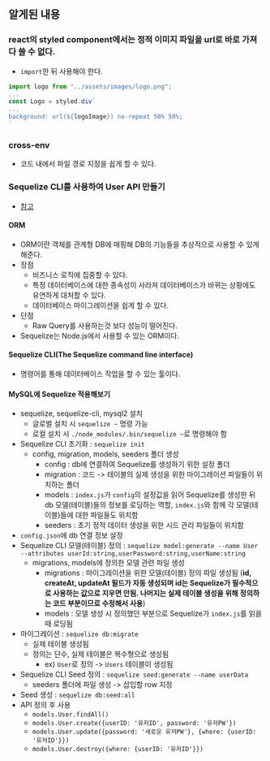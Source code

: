 ## 알게된 내용

### react의 styled component에서는 정적 이미지 파일을 url로 바로 가져다 쓸 수 없다.
- `import`한 뒤 사용해야 한다.
```javascript
import logo from "../assets/images/logo.png";
...
const Logo = styled.div`
...
background: url(${logoImage}) no-repeat 50% 50%;
`
```

### cross-env
- 코드 내에서 파일 경로 지정을 쉽게 할 수 있다.

### Sequelize CLI를 사용하여 User API 만들기
- [참고](https://velog.io/@jeff0720/Sequelize-CLI%EB%A5%BC-%EC%82%AC%EC%9A%A9%ED%95%98%EC%97%AC-%EA%B0%84%EB%8B%A8%ED%95%9C-User-API-%EB%A7%8C%EB%93%A4%EA%B8%B0-vdjpb8nl0k)

#### ORM
- ORM이란 객체를 관계형 DB에 매핑해 DB의 기능들을 추상적으로 사용할 수 있게 해준다.
- 장점
  - 비즈니스 로직에 집중할 수 있다.
  - 특정 데이터베이스에 대한 종속성이 사라져 데이터베이스가 바뀌는 상황에도 유연하게 대처할 수 있다.
  - 데이터베이스 마이그레이션을 쉽게 할 수 있다.
- 단점
  - Raw Query를 사용하는것 보다 성능이 떨어진다.
- Sequelize는 Node.js에서 사용할 수 있는 ORM이다.
#### Sequelize CLI(The Sequelize command line interface)
- 명령어를 통해 데이터베이스 작업을 할 수 있는 툴이다.

#### MySQL에 Sequelize 적용해보기
- sequelize, sequelize-cli, mysql2 설치
  - 글로벌 설치 시 `sequelize ~` 명령 가능
  - 로컬 설치 시 `./node_modules/.bin/sequelize ~`로 명령해야 함
- Sequelize CLI 초기화 : `sequelize init`
  - config, migration, models, seeders 폴더 생성
    - config : db에 연결하여 Sequelize를 생성하기 위한 설정 폴더
    - migration : 코드 -> 테이블의 실제 생성을 위한 마이그레이션 파일들이 위치하는 폴더
    - models : `index.js`가 `config`의 설정값을 읽어 Sequelize를 생성한 뒤 db 모델(테이블)들의 정보를 로딩하는 역할, `index.js`와 함께 각 모델(테이블)들에 대한 파일들도 위치함
    - seeders : 초기 정적 데이터 생성을 위한 시드 관리 파일들이 위치함
- `config.json`에 db 연결 정보 설정
- Sequelize CLI 모델(테이블) 정의 : `sequelize model:generate --name User --attributes userId:string,userPassword:string,userName:string`
  - migrations, models에 정의한 모델 관련 파일 생성
    - migrations : 마이그레이션을 위한 모델(테이블) 정의 파일 생성됨 (**id, createAt, updateAt 필드가 자동 생성되며 id는 Sequelize가 필수적으로 사용하는 값으로 지우면 안됨. 나머지는 실제 테이블 생성을 위해 정의하는 코드 부분이므로 수정해서 사용**)
    - models : 모델 생성 시 정의했던 부분으로 Sequelize가 `index.js`를 읽을 때 로딩됨
- 마이그레이션 : `sequelize db:migrate`
  - 실제 테이블 생성됨
  - 정의는 단수, 실제 테이블은 복수형으로 생성됨
    - ex) `User`로 정의 -> `Users` 테이블이 생성됨
- Sequelize CLI Seed 정의 : `sequelize seed:generate --name userData`
  - seeders 폴더에 파일 생성 -> 삽입할 row 지정
- Seed 생성 : `sequelize db:seed:all`
- API 정의 후 사용
  - `models.User.findAll()`
  - `models.User.create({userID: '유저ID', password: '유저PW'})`
  - `models.User.update({password: '새로운 유저PW'}, {where: {userID: '유저ID'}})`
  - `models.User.destroy({where: {userID: '유저ID'}})`